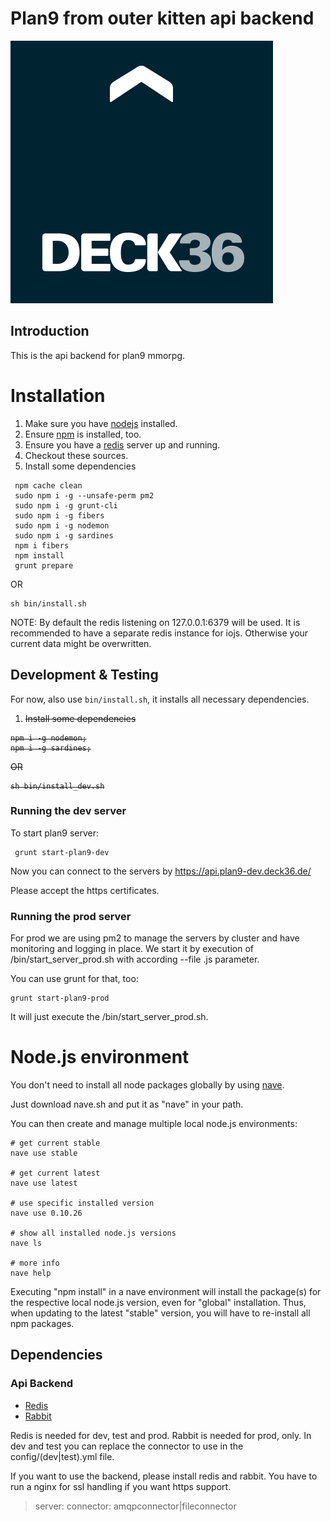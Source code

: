 Plan9 from outer kitten api backend
===================================

[1]: https://github.com/joyent/node         "NodeJS"
[2]: https://npmjs.org/                     "npm"
[3]: https://github.com/gruntjs/grunt-cli   "grunt-cli"
[4]: https://github.com/isaacs/nave         "nave"
[5]: http://redis.io                        "redis"
[6]: https://github.com/Unitech/pm2         "pm2"
[7]: https://github.com/remy/nodemon        "nodemon"
[8]: http://www.rabbitmq.com/              "rabbitMq"
[logo]: ./deck36.png "Deck36 Logo"

![Deck36 Logo][logo]

## Introduction

This is the api backend for plan9 mmorpg.

# Installation

1. Make sure you have [nodejs][1] installed.
2. Ensure [npm][2] is installed, too.
3. Ensure you have a [redis][5] server up and running.
4. Checkout these sources.
5. Install some dependencies
```
 npm cache clean
 sudo npm i -g --unsafe-perm pm2
 sudo npm i -g grunt-cli
 sudo npm i -g fibers
 sudo npm i -g nodemon
 sudo npm i -g sardines
 npm i fibers
 npm install
 grunt prepare
```

OR

```
sh bin/install.sh
```

NOTE: By default the redis listening on 127.0.0.1:6379 will be used. It is recommended to have a separate redis instance for iojs. Otherwise your current data might be overwritten.

## Development & Testing

For now, also use `bin/install.sh`, it installs all necessary dependencies. 

<del>

1. Install some dependencies
```
npm i -g nodemon;
npm i -g sardines;
```

OR

```
sh bin/install_dev.sh
```

</del>

### Running the dev server

To start plan9 server:
```
 grunt start-plan9-dev
```

Now you can connect to the servers by https://api.plan9-dev.deck36.de/

Please accept the https certificates.

### Running the prod server
For prod we are using pm2 to manage the servers by cluster and have monitoring and logging in place.
We start it by execution of /bin/start_server_prod.sh with according --file <server>.js parameter.

You can use grunt for that, too:
```
grunt start-plan9-prod
```

It will just execute the /bin/start_server_prod.sh.

# Node.js environment

You don't need to install all node packages globally by using [nave][4].

Just download nave.sh and put it as "nave" in your path.

You can then create and manage multiple local node.js environments:

    # get current stable
    nave use stable

    # get current latest
    nave use latest

    # use specific installed version
    nave use 0.10.26

    # show all installed node.js versions
    nave ls

    # more info
    nave help

Executing "npm install" in a nave environment will install the package(s) for the respective local node.js version, even for "global" installation. Thus, when updating to the latest "stable" version, you will have to re-install all npm packages.

## Dependencies

### Api Backend
- [Redis][5]
- [Rabbit][8]

Redis is needed for dev, test and prod.
Rabbit is needed for prod, only. In dev and test you can replace the connector to use in the config/(dev|test).yml
file.

If you want to use the backend, please install redis and rabbit.
You have to run a nginx for ssl handling if you want https support.

> server:
>   connector: amqpconnector|fileconnector
